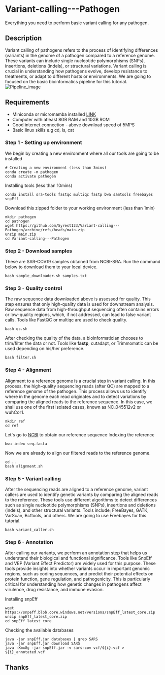 # Variant-calling---Pathogen
Everything you need to perform basic variant calling for any pathogen.

## Description
Variant calling of pathogens refers to the process of identifying differences (variants) in the genome of a pathogen compared to a reference genome. These variants can include single nucleotide polymorphisms (SNPs), insertions, deletions (indels), or structural variations. Variant calling is crucial in understanding how pathogens evolve, develop resistance to treatments, or adapt to different hosts or environments. We are going to focused on the basic bioinformatics pipeline for this tutorial.
![Pipeline_image](https://github.com/user-attachments/assets/54ad9c9f-3ca6-423f-b714-2aa01fe6f508)

## Requirements
* Miniconda or micromamba installed [LINK](https://docs.anaconda.com/miniconda/#miniconda-latest-installer-links)
* Computer with atleast 8GB RAM and 10GB ROM
* Good internet connection - above download speed of 5MPS
* Basic linux skills e.g cd, ls, cat

### Step 1 - Setting up environment
We begin by creating a new environment where all our tools are going to be installed
```
# Creating a new environment (less than 3mins)
conda create -n pathogen
conda activate pathogen
```
Installing tools (less than 10mins)
```
conda install sra-tools fastqc multiqc fastp bwa samtools freebayes snpEff
```
Download this zipped folder to your working environment (less than 1min)
```
mkdir pathogen
cd pathogen
wget https://github.com/Syrest123/Variant-calling---Pathogen/archive/refs/heads/main.zip
unzip main.zip
cd Variant-calling---Pathogen
```
### Step 2 - Download samples
These are SAR-COV19 samples obtained from NCBI-SRA. Run the command below to download them to your local device.
```
bash sample_downloader.sh samples.txt
```
### Step 3 - Quality control
The raw sequence data downloaded above is assessed for quality. This step ensures that only high-quality data is used for downstream analysis. Raw sequence data from high-throughput sequencing often contains errors or low-quality regions, which, if not addressed, can lead to false variant calls. Tools like FastQC or multiqc are used to check quality.
```
bash qc.sh
```
After checking the quality of the data, a bioinformatician chooses to trim/filter the data or not. Tools like **fastp**, cutadapt, or Trimmomatic can be used depending on his/her preference. 
```
bash filter.sh
```
### Step 4 - Alignment
Alignment to a reference genome is a crucial step in variant calling. In this process, the high-quality sequencing reads (after QC) are mapped to a reference genome of the pathogen. This process allows us to identify where in the genome each read originates and to detect variations by comparing the aligned reads to the reference sequence. In this case, we shall use one of the first isolated cases, known as NC_045512v2 or wuhCor1.
```
mkdir ref
cd ref
```
Let's go to [NCBI](https://www.ncbi.nlm.nih.gov/nuccore/NC_045512.2?report=fasta) to obtain our reference sequence
Indexing the reference
```
bwa index seq.fasta
```
Now we are already to align our filtered reads to the reference genome.
```
cd ..
bash alignment.sh
```
### Step 5 - Variant calling
After the sequencing reads are aligned to a reference genome, variant callers are used to identify genetic variants by comparing the aligned reads to the reference. These tools use different algorithms to detect differences such as single nucleotide polymorphisms (SNPs), insertions and deletions (indels), and other structural variants. Tools include; FreeBayes, GATK, VarScan, Bcftools, and others. We are going to use Freebayes for this tutorial.
```
bash variant_caller.sh
```
### Step 6 - Annotation
After calling our variants, we perform an annotation step that helps us understand their biological and functional significance. Tools like SnpEff and VEP (Variant Effect Predictor) are widely used for this purpose. These tools provide insights into whether variants occur in important genomic regions, such as coding sequences, and predict their potential effects on protein function, gene regulation, and pathogenicity. This is particularly critical for understanding how genetic changes in pathogens affect virulence, drug resistance, and immune evasion.

Installing snpEff
```
wget https://snpeff.blob.core.windows.net/versions/snpEff_latest_core.zip
unzip snpEff_latest_core.zip
cd snpEff_latest_core
```
Checking the available databases
```
java -jar snpEff.jar databases | grep SARS
java -jar snpEff.jar download SARS
java -Xmx8g -jar snpEff.jar -v sars-cov vcf/${i}.vcf > ${i}_annotated.vcf
```
## Thanks


